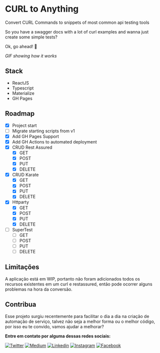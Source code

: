 # CURL to Anything

Convert CURL Commands to snippets of most common api testing tools

So you have a swagger docs with a lot of curl examples and wanna just create some simple tests?

Ok, go ahead! 🚀

*GIF showing how it works*

## Stack
- ReactJS
- Typescript
- Materialize
- GH Pages

## Roadmap

- [x] Project start
- [ ] Migrate starting scripts from v1
- [x] Add GH Pages Support
- [x] Add GH Actions to automated deployment
- [x] CRUD Rest Assured
  - [x] GET
  - [x] POST
  - [x] PUT
  - [x] DELETE
- [x] CRUD Karate 
  - [x] GET
  - [x] POST
  - [x] PUT
  - [x] DELETE
- [x] Httparty
  - [x] GET
  - [x] POST
  - [x] PUT
  - [x] DELETE
- [ ] SuperTest
  - [ ] GET
  - [ ] POST
  - [ ] PUT
  - [ ] DELETE 

## Limitações

A aplicação está em WIP, portanto não foram adicionados todos os recursos existentes em um curl e restassured, então pode ocorrer alguns problemas na hora da conversão.

## Contribua

Esse projeto surgiu recentemente para facilitar o dia a dia na criação de automação de serviço, talvez não seja a melhor forma ou o melhor código, por isso eu te convido, vamos ajudar a melhorar?  
 

**Entre em contato por alguma dessas redes sociais:**

[![Twitter](https://badgen.net/badge/Twitter/%40max_dacruz?icon=twitter)](https://twitter.com/max_dacruz)
[![Medium](https://badgen.net/badge/Medium/%40maximilianoalves?icon=medium)](https://medium.com/@maximilianoalves)
[![Linkedin](https://badgen.net/badge/Linkedin/maximilianodacruz?icon=linkedin)](https://www.linkedin.com/in/maximilianodacruz/)
[![Instagram](https://badgen.net/badge/Instagram/max_dacruz?icon=instagram)](https://www.instagram.com/max_dacruz/)
[![Facebook](https://badgen.net/badge/Facebook/maximilianoalvesdacruz?icon=facebook)](https://www.facebook.com/maximilianoalvesdacruz)
